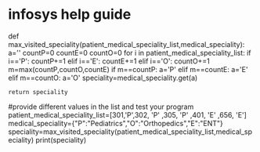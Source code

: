# infosys help guide
def max_visited_speciality(patient_medical_speciality_list,medical_speciality):
    a=''
    countP=0
    countE=0
    countO=0
    for i in patient_medical_speciality_list:
        if i=='P':
           countP+=1 
        elif i=='E':
            countE+=1
        elif i=='O':
            countO+=1
    m=max(countP,countO,countE)
    if m==countP:
       a='P'
    elif m==countE:
       a='E'
    elif m==countO:
       a='O'
    speciality=medical_speciality.get(a)
    
    
    return speciality

#provide different values in the list and test your program
patient_medical_speciality_list=[301,'P',302, 'P' ,305, 'P' ,401, 'E' ,656, 'E']
medical_speciality={"P":"Pediatrics","O":"Orthopedics","E":"ENT"}
speciality=max_visited_speciality(patient_medical_speciality_list,medical_speciality)
print(speciality)
